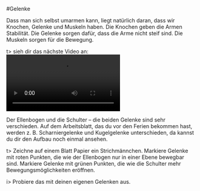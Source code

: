 #Gelenke

Dass man sich selbst umarmen kann, liegt natürlich daran, dass wir Knochen, Gelenke und Muskeln haben. Die Knochen geben die Armen Stabilität. Die Gelenke sorgen dafür, dass die Arme nicht steif sind. Die Muskeln sorgen für die Bewegung.

t> sieh dir das nächste Video an:
![Untersuchen](img/Untersuchung.mov)

Der Ellenbogen und die Schulter – die beiden Gelenke sind sehr verschieden. Auf dem Arbeitsblatt, das du vor den Ferien bekommen hast, werden z. B. Scharniergelenke und Kugelgelenke unterschieden, da kannst du dir den Aufbau noch einmal ansehen.

t> Zeichne auf einem Blatt Papier ein Strichmännchen. Markiere Gelenke mit roten Punkten, die wie der Ellenbogen nur in einer Ebene bewegbar sind. Markiere Gelenke mit grünen Punkten, die wie die Schulter mehr Bewegungsmöglichkeiten eröffnen. 

i> Probiere das mit deinen eigenen Gelenken aus.
